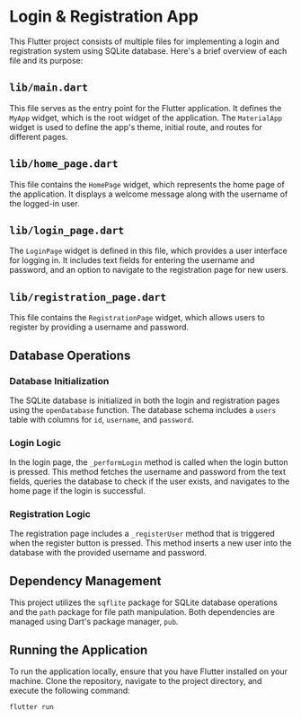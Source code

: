 # Login & Registration App

This Flutter project consists of multiple files for implementing a login and registration system using SQLite database. Here's a brief overview of each file and its purpose:

## `lib/main.dart`

This file serves as the entry point for the Flutter application. It defines the `MyApp` widget, which is the root widget of the application. The `MaterialApp` widget is used to define the app's theme, initial route, and routes for different pages.

## `lib/home_page.dart`

This file contains the `HomePage` widget, which represents the home page of the application. It displays a welcome message along with the username of the logged-in user.

## `lib/login_page.dart`

The `LoginPage` widget is defined in this file, which provides a user interface for logging in. It includes text fields for entering the username and password, and an option to navigate to the registration page for new users.

## `lib/registration_page.dart`

This file contains the `RegistrationPage` widget, which allows users to register by providing a username and password.

## Database Operations

### Database Initialization

The SQLite database is initialized in both the login and registration pages using the `openDatabase` function. The database schema includes a `users` table with columns for `id`, `username`, and `password`.

### Login Logic

In the login page, the `_performLogin` method is called when the login button is pressed. This method fetches the username and password from the text fields, queries the database to check if the user exists, and navigates to the home page if the login is successful.

### Registration Logic

The registration page includes a `_registerUser` method that is triggered when the register button is pressed. This method inserts a new user into the database with the provided username and password.

## Dependency Management

This project utilizes the `sqflite` package for SQLite database operations and the `path` package for file path manipulation. Both dependencies are managed using Dart's package manager, `pub`.

## Running the Application

To run the application locally, ensure that you have Flutter installed on your machine. Clone the repository, navigate to the project directory, and execute the following command:

```bash
flutter run
